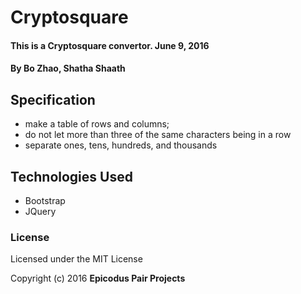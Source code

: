 # Cryptosquare

#### This is a Cryptosquare convertor. June 9, 2016

#### By Bo Zhao, Shatha Shaath

## Specification

* make a table of rows and columns;
* do not let more than three of the same characters being in a row
* separate ones, tens, hundreds, and thousands

## Technologies Used

* Bootstrap
* JQuery

### License

Licensed under the MIT License

Copyright (c) 2016 **Epicodus Pair Projects**

